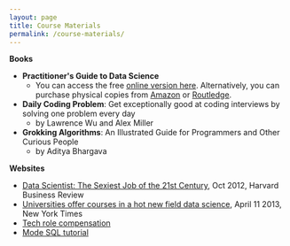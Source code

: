 ```yaml
---
layout: page
title: Course Materials
permalink: /course-materials/
---
```


<!--
{% include image.html url="/_images/fabulous-sylvester.jpg" caption="The Textbook for the Semester" width=300 align="right" %}
-->

**Books**

- **Practitioner's Guide to Data Science**
    - You can access the free [online version here](http://scientistcafe.com/IDS/). Alternatively, you can purchase physical copies from [Amazon](https://www.amazon.com/Practitioners-Guide-Data-Science-Chapman/dp/0815354398/ref=tmm_pap_swatch_0?_encoding=UTF8&qid=&sr=) or [Routledge](https://www.routledge.com/Practitioners-Guide-to-Data-Science/Lin-Li/p/book/9780815354390).
- **Daily Coding Problem**: Get exceptionally good at coding interviews by solving one problem every day
    - by Lawrence Wu and Alex Miller
- **Grokking Algorithms**: An Illustrated Guide for Programmers and Other Curious People
    - by Aditya Bhargava 

**Websites**

- [Data Scientist: The Sexiest Job of the 21st Century](https://hbr.org/2012/10/data-scientist-the-sexiest-job-of-the-21st-century), Oct 2012, Harvard Business Review
-  [Universities offer courses in a hot new field data science](https://www.nytimes.com/2013/04/14/education/edlife/universities-offer-courses-in-a-hot-new-field-data-science.html), April 11 2013, New York Times
- [Tech role compensation](https://www.levels.fyi/)
- [Mode SQL tutorial](https://mode.com/sql-tutorial/)
